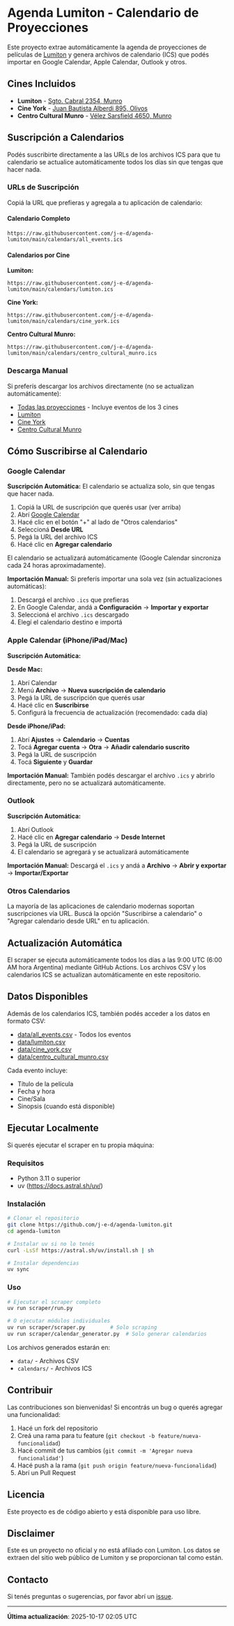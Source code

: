 # Agenda Lumiton - Calendario de Proyecciones

Este proyecto extrae automáticamente la agenda de proyecciones de películas de [Lumiton](https://lumiton.ar/agenda-presencial/) y genera archivos de calendario (ICS) que podés importar en Google Calendar, Apple Calendar, Outlook y otros.

## Cines Incluidos

- **Lumiton** - [Sgto. Cabral 2354, Munro](https://www.openstreetmap.org/search?query=Sargento%20Cabral%202354%2C%20Munro%2C%20Buenos%20Aires)
- **Cine York** - [Juan Bautista Alberdi 895, Olivos](https://www.openstreetmap.org/search?query=Juan%20Bautista%20Alberdi%20895%2C%20Olivos%2C%20Buenos%20Aires)
- **Centro Cultural Munro** - [Vélez Sarsfield 4650, Munro](https://www.openstreetmap.org/search?query=V%C3%A9lez%20Sarsfield%204650%2C%20Munro%2C%20Buenos%20Aires)

## Suscripción a Calendarios

Podés suscribirte directamente a las URLs de los archivos ICS para que tu calendario se actualice automáticamente todos los días sin que tengas que hacer nada.

### URLs de Suscripción

Copiá la URL que prefieras y agregala a tu aplicación de calendario:

#### Calendario Completo
```
https://raw.githubusercontent.com/j-e-d/agenda-lumiton/main/calendars/all_events.ics
```

#### Calendarios por Cine
**Lumiton:**
```
https://raw.githubusercontent.com/j-e-d/agenda-lumiton/main/calendars/lumiton.ics
```

**Cine York:**
```
https://raw.githubusercontent.com/j-e-d/agenda-lumiton/main/calendars/cine_york.ics
```

**Centro Cultural Munro:**
```
https://raw.githubusercontent.com/j-e-d/agenda-lumiton/main/calendars/centro_cultural_munro.ics
```

### Descarga Manual

Si preferís descargar los archivos directamente (no se actualizan automáticamente):

- [Todas las proyecciones](calendars/all_events.ics) - Incluye eventos de los 3 cines
- [Lumiton](calendars/lumiton.ics)
- [Cine York](calendars/cine_york.ics)
- [Centro Cultural Munro](calendars/centro_cultural_munro.ics)

## Cómo Suscribirse al Calendario

### Google Calendar

**Suscripción Automática:** El calendario se actualiza solo, sin que tengas que hacer nada.

1. Copiá la URL de suscripción que querés usar (ver arriba)
2. Abrí [Google Calendar](https://calendar.google.com/)
3. Hacé clic en el botón "+" al lado de "Otros calendarios"
4. Seleccioná **Desde URL**
5. Pegá la URL del archivo ICS
6. Hacé clic en **Agregar calendario**

El calendario se actualizará automáticamente (Google Calendar sincroniza cada 24 horas aproximadamente).

**Importación Manual:** Si preferís importar una sola vez (sin actualizaciones automáticas):

1. Descargá el archivo `.ics` que prefieras
2. En Google Calendar, andá a **Configuración** → **Importar y exportar**
3. Seleccioná el archivo `.ics` descargado
4. Elegí el calendario destino e importá

### Apple Calendar (iPhone/iPad/Mac)

**Suscripción Automática:**

**Desde Mac:**
1. Abrí Calendar
2. Menú **Archivo** → **Nueva suscripción de calendario**
3. Pegá la URL de suscripción que querés usar
4. Hacé clic en **Suscribirse**
5. Configurá la frecuencia de actualización (recomendado: cada día)

**Desde iPhone/iPad:**
1. Abrí **Ajustes** → **Calendario** → **Cuentas**
2. Tocá **Agregar cuenta** → **Otra** → **Añadir calendario suscrito**
3. Pegá la URL de suscripción
4. Tocá **Siguiente** y **Guardar**

**Importación Manual:** También podés descargar el archivo `.ics` y abrirlo directamente, pero no se actualizará automáticamente.

### Outlook

**Suscripción Automática:**
1. Abrí Outlook
2. Hacé clic en **Agregar calendario** → **Desde Internet**
3. Pegá la URL de suscripción
4. El calendario se agregará y se actualizará automáticamente

**Importación Manual:** Descargá el `.ics` y andá a **Archivo** → **Abrir y exportar** → **Importar/Exportar**

### Otros Calendarios

La mayoría de las aplicaciones de calendario modernas soportan suscripciones vía URL. Buscá la opción "Suscribirse a calendario" o "Agregar calendario desde URL" en tu aplicación.

## Actualización Automática

El scraper se ejecuta automáticamente todos los días a las 9:00 UTC (6:00 AM hora Argentina) mediante GitHub Actions. Los archivos CSV y los calendarios ICS se actualizan automáticamente en este repositorio.

## Datos Disponibles

Además de los calendarios ICS, también podés acceder a los datos en formato CSV:

- [data/all_events.csv](data/all_events.csv) - Todos los eventos
- [data/lumiton.csv](data/lumiton.csv)
- [data/cine_york.csv](data/cine_york.csv)
- [data/centro_cultural_munro.csv](data/centro_cultural_munro.csv)

Cada evento incluye:
- Título de la película
- Fecha y hora
- Cine/Sala
- Sinopsis (cuando está disponible)

## Ejecutar Localmente

Si querés ejecutar el scraper en tu propia máquina:

### Requisitos
- Python 3.11 o superior
- uv (https://docs.astral.sh/uv/)

### Instalación

```bash
# Clonar el repositorio
git clone https://github.com/j-e-d/agenda-lumiton.git
cd agenda-lumiton

# Instalar uv si no lo tenés
curl -LsSf https://astral.sh/uv/install.sh | sh

# Instalar dependencias
uv sync
```

### Uso

```bash
# Ejecutar el scraper completo
uv run scraper/run.py

# O ejecutar módulos individuales
uv run scraper/scraper.py        # Solo scraping
uv run scraper/calendar_generator.py  # Solo generar calendarios
```

Los archivos generados estarán en:
- `data/` - Archivos CSV
- `calendars/` - Archivos ICS

## Contribuir

Las contribuciones son bienvenidas! Si encontrás un bug o querés agregar una funcionalidad:

1. Hacé un fork del repositorio
2. Creá una rama para tu feature (`git checkout -b feature/nueva-funcionalidad`)
3. Hacé commit de tus cambios (`git commit -m 'Agregar nueva funcionalidad'`)
4. Hacé push a la rama (`git push origin feature/nueva-funcionalidad`)
5. Abrí un Pull Request

## Licencia

Este proyecto es de código abierto y está disponible para uso libre.

## Disclaimer

Este es un proyecto no oficial y no está afiliado con Lumiton. Los datos se extraen del sitio web público de Lumiton y se proporcionan tal como están.

## Contacto

Si tenés preguntas o sugerencias, por favor abrí un [issue](https://github.com/j-e-d/agenda-lumiton/issues).

---

**Última actualización**: 2025-10-17 02:05 UTC
